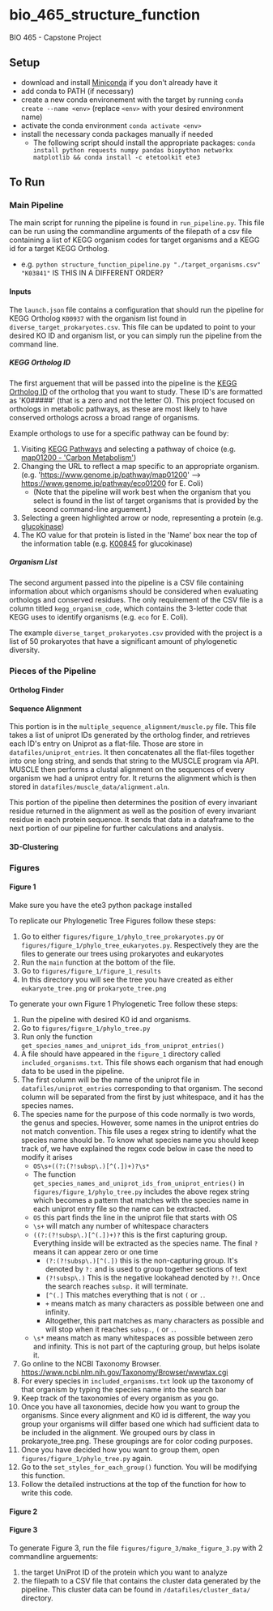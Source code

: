 # bio_465_structure_function
BIO 465 - Capstone Project


## Setup
- download and install [Miniconda](https://docs.conda.io/projects/miniconda/en/latest/miniconda-install.html) if you don't already have it
- add conda to PATH (if necessary)
- create a new conda environement with the target by running `conda create --name <env>` (replace `<env>` with your desired environment name)
- activate the conda environment `conda activate <env>`
- install the necessary conda packages manually if needed
   - The following script should install the appropriate packages: `conda install python requests numpy pandas biopython networkx matplotlib && conda install -c etetoolkit ete3`


<!-- [post about conditional requirements files](https://stackoverflow.com/questions/29222269/is-there-a-way-to-have-a-conditional-requirements-txt-file-for-my-python-applica) -->


## To Run
### Main Pipeline
The main script for running the pipeline is found in `run_pipeline.py`. This file can be run using the commandline arguments of the filepath of a csv file containing a list of KEGG organism codes for target organisms and a KEGG id for a target KEGG Ortholog.
   - e.g. `python structure_function_pipeline.py "./target_organisms.csv" "K03841"` IS THIS IN A DIFFERENT ORDER?


#### Inputs
The `launch.json` file contains a configuration that should run the pipeline for KEGG Ortholog `K00937` with the organism list found in  `diverse_target_prokaryotes.csv`. This file can be updated to point to your desired KO ID and organism list, or you can simply run the pipeline from the command line.

   ##### KEGG Ortholog ID
   The first arguement that will be passed into the pipeline is the [KEGG Ortholog ID](https://www.genome.jp/kegg/ko.html) of the ortholog that you want to study. These ID's are formatted as 'K0#####' (that is a zero and not the letter O). This project focused on orthologs in metabolic pathways, as these are most likely to have conserved orthologs across a broad range of organisms.
   
   Example orthologs to use for a specific pathway can be found by:
   1. Visiting [KEGG Pathways](https://www.genome.jp/kegg/pathway.html) and selecting a pathway of choice (e.g. [map01200 - 'Carbon Metabolism'](https://www.genome.jp/pathway/map01200))
   2. Changing the URL to reflect a map specific to an appropriate organism. (e.g. 'https://www.genome.jp/pathway/map01200' --> https://www.genome.jp/pathway/eco01200 for E. Coli)
      - (Note that the pipeline will work best when the organism that you select is found in the list of target organisms that is provided by the sceond command-line arguement.)
   3. Selecting a green highlighted arrow or node, representing a protein (e.g. [glucokinase](https://www.genome.jp/entry/eco:b2388))
   4. The KO value for that protein is listed in the 'Name' box near the top of the information table (e.g. [K00845](https://www.genome.jp/entry/K00845) for glucokinase)

   ##### Organism List
   The second argument passed into the pipeline is a CSV file containing information about which organisms should be considered when evaluating orthologs and conserved residues. The only requirement of the CSV file is a column titled `kegg_organism_code`, which contains the 3-letter code that KEGG uses to identify organisms (e.g. `eco` for E. Coli).

   The example `diverse_target_prokaryotes.csv` provided with the project is a list of 50 prokaryotes that have a significant amount of phylogenetic diversity.

### Pieces of the Pipeline

#### Ortholog Finder

#### Sequence Alignment

   This portion is in the `multiple_sequence_alignment/muscle.py` file.
   This file takes a list of uniprot IDs generated by the ortholog finder,
   and retrieves each ID's entry on Uniprot as a flat-file. Those are store in 
   `datafiles/uniprot_entries`. It then concatenates all the flat-files together
   into one long string, and sends that string to the MUSCLE program via API.
   MUSCLE then performs a clustal alignment on the sequences of every organism we
   had a uniprot entry for. It returns the alignment which is then stored in 
   `datafiles/muscle_data/alignment.aln`. 

   This portion of the pipeline then determines the position of every invariant
   residue returned in the alignment as well as the position of every invariant
   residue in each protein sequence. It sends that data in a dataframe to the 
   next portion of our pipeline for further calculations and analysis.

#### 3D-Clustering

### Figures

#### Figure 1

Make sure you have the ete3 python package installed

To replicate our Phylogenetic Tree Figures follow these steps:
1. Go to either `figures/figure_1/phylo_tree_prokaryotes.py` or `figures/figure_1/phylo_tree_eukaryotes.py`. Respectively they are the files to generate our trees using prokaryotes and eukaryotes
2. Run the `main` function at the bottom of the file.
3. Go to `figures/figure_1/figure_1_results`
4. In this directory you will see the tree you have created as either `eukaryote_tree.png` or `prokaryote_tree.png`

To generate your own Figure 1 Phylogenetic Tree follow these steps:
1. Run the pipeline with desired K0 id and organisms.
2. Go to `figures/figure_1/phylo_tree.py`
3. Run only the function `get_species_names_and_uniprot_ids_from_uniprot_entries()`
4. A file should have appeared in the `figure_1` directory called `included_organisms.txt`. This file shows each organism that had enough data to be used in the pipeline.
5. The first column will be the name of the uniprot file in `datafiles/uniprot_entries` corresponding to that organism. The second column will be separated from the first by just whitespace, and it has the species names.
6. The species name for the purpose of this code normally is two words, the genus and species. However, some names in the uniprot entries do not match convention. This file uses a regex string to identify what the species name should be. To know what species name you should keep track of, we have explained the regex code below in case the need to modify it arises
    + `OS\s+((?:(?!subsp\.)[^(.])+)?\s*`
    + The function `get_species_names_and_uniprot_ids_from_uniprot_entries()` in `figures/figure_1/phylo_tree.py` includes the above regex string which becomes a pattern that matches with the species name in each uniprot entry file so the name can be extracted.
    + `OS` this part finds the line in the uniprot file that starts with OS
    + `\s+` will match any number of whitespace characters
    + `((?:(?!subsp\.)[^(.])+)?` this is the first capturing group. Everything inside will be extracted as the species name. The final `?` means it can appear zero or one time
      + `(?:(?!subsp\.)[^(.])` this is the non-capturing group. It's denoted by `?:` and is used to group together sections of text
      + `(?!subsp\.)` This is the negative lookahead denoted by `?!`. Once the search reaches `subsp.` it will terminate.
      + `[^(.]` This matches everything that is not `(` or `.`.
      +  `+` means match as many characters as possible between one and infinity.
      + Altogether, this part matches as many characters as possible and will stop when it reaches `subsp.`, `(` or `.`.
    + `\s*` means match as many whitespaces as possible between zero and infinity. This is not part of the capturing group, but helps isolate it.
7. Go online to the NCBI Taxonomy Browser. https://www.ncbi.nlm.nih.gov/Taxonomy/Browser/wwwtax.cgi
8. For every species in `included_organisms.txt` look up the taxonomy of that organism by typing the species name into the search bar 
9. Keep track of the taxonomies of every organism as you go. 
10. Once you have all taxonomies, decide how you want to group the organisms. Since every alignment and K0 id is different, the way you group your organisms will differ based one which had sufficient data to be included in the alignment. We grouped ours by class in prokaryote_tree.png. These groupings are for color coding purposes. 
11. Once you have decided how you want to group them, open `figures/figure_1/phylo_tree.py` again.
12. Go to the `set_styles_for_each_group()` function. You will be modifying this function. 
13. Follow the detailed instructions at the top of the function for how to write this code.

#### Figure 2


#### Figure 3
To generate Figure 3, run the file `figures/figure_3/make_figure_3.py` with 2 commandline arguements: 
1) the target UniProt ID of the protein which you want to analyze
2) the filepath to a CSV file that contains the cluster data generated by the pipeline. This cluster data can be found in `/datafiles/cluster_data/` directory.